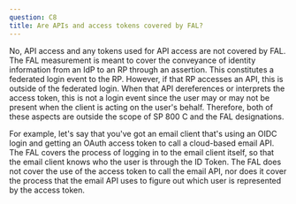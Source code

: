 ```yaml
---
question: C8
title: Are APIs and access tokens covered by FAL?
---
```


No, API access and any tokens used for API access are not covered by FAL. The FAL measurement is meant to cover the conveyance of identity information from an IdP to an RP through an assertion. This constitutes a federated login event to the RP. However, if that RP accesses an API, this is outside of the federated login. When that API dereferences or interprets the access token, this is not a login event since the user may or may not be present when the client is acting on the user's behalf. Therefore, both of these aspects are outside the scope of SP 800 C and the FAL designations.

For example, let's say that you've got an email client that's using an OIDC login and getting an OAuth access token to call a cloud-based email API. The FAL covers the process of logging in to the email client itself, so that the email client knows who the user is through the ID Token. The FAL does not cover the use of the access token to call the email API, nor does it cover the process that the email API uses to figure out which user is represented by the access token. 
